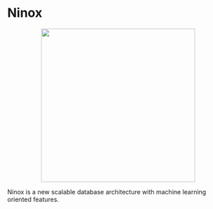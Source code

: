 # Ninox
<p align="center">
  <img src="http://armand-leopold.fr/ninox/logo.jpg" width="350"/>
</p>
Ninox is a new scalable database architecture with machine learning oriented features.

